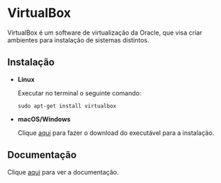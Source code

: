 # VirtualBox

VirtualBox é um software de virtualização da Oracle, que visa criar ambientes para instalação de sistemas distintos.

## Instalação

- **Linux**

  Executar no terminal o seguinte comando:

  ```
  sudo apt-get install virtualbox
  ```

- **macOS/Windows**

  Clique [aqui](https://www.virtualbox.org/wiki/Downloads) para fazer o download do executável para a instalação.

## Documentação

Clique [aqui](https://www.virtualbox.org/) para ver a documentação.
